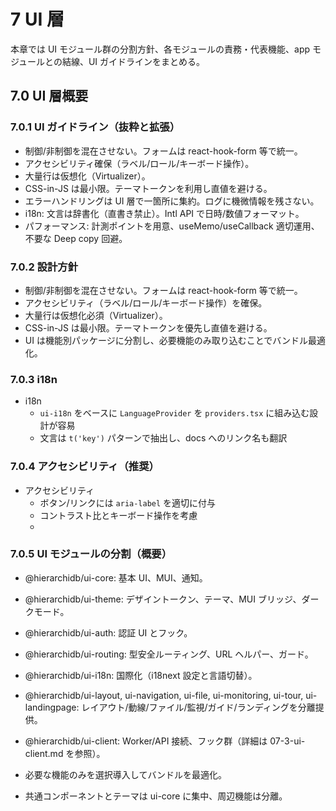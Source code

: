 # 7 UI 層

本章では UI モジュール群の分割方針、各モジュールの責務・代表機能、app モジュールとの結線、UI ガイドラインをまとめる。

## 7.0 UI 層概要

### 7.0.1 UI ガイドライン（抜粋と拡張）

- 制御/非制御を混在させない。フォームは react-hook-form 等で統一。
- アクセシビリティ確保（ラベル/ロール/キーボード操作）。
- 大量行は仮想化（Virtualizer）。
- CSS-in-JS は最小限。テーマトークンを利用し直値を避ける。
- エラーハンドリングは UI 層で一箇所に集約。ログに機微情報を残さない。
- i18n: 文言は辞書化（直書き禁止）。Intl API で日時/数値フォーマット。
- パフォーマンス: 計測ポイントを用意、useMemo/useCallback 適切運用、不要な Deep copy 回避。

### 7.0.2 設計方針

- 制御/非制御を混在させない。フォームは react-hook-form 等で統一。
- アクセシビリティ（ラベル/ロール/キーボード操作）を確保。
- 大量行は仮想化必須（Virtualizer）。
- CSS-in-JS は最小限。テーマトークンを優先し直値を避ける。
- UI は機能別パッケージに分割し、必要機能のみ取り込むことでバンドル最適化。

### 7.0.3 i18n

- i18n
    - `ui-i18n` をベースに `LanguageProvider` を `providers.tsx` に組み込む設計が容易
    - 文言は `t('key')` パターンで抽出し、docs へのリンク名も翻訳

### 7.0.4 アクセシビリティ（推奨）
- アクセシビリティ
    - ボタン/リンクには `aria-label` を適切に付与
    - コントラスト比とキーボード操作を考慮
    - 
### 7.0.5 UI モジュールの分割（概要）
- @hierarchidb/ui-core: 基本 UI、MUI、通知。
- @hierarchidb/ui-theme: デザイントークン、テーマ、MUI ブリッジ、ダークモード。
- @hierarchidb/ui-auth: 認証 UI とフック。
- @hierarchidb/ui-routing: 型安全ルーティング、URL ヘルパー、ガード。
- @hierarchidb/ui-i18n: 国際化（i18next 設定と言語切替）。
- @hierarchidb/ui-layout, ui-navigation, ui-file, ui-monitoring, ui-tour, ui-landingpage: レイアウト/動線/ファイル/監視/ガイド/ランディングを分離提供。
- @hierarchidb/ui-client: Worker/API 接続、フック群（詳細は 07-3-ui-client.md を参照）。

- 必要な機能のみを選択導入してバンドルを最適化。
- 共通コンポーネントとテーマは ui-core に集中、周辺機能は分離。
